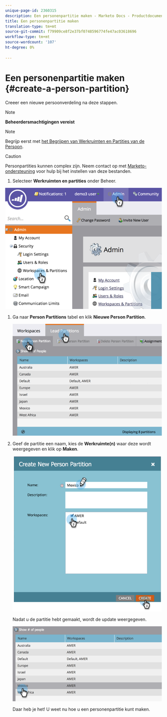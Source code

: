 ```yaml
---
unique-page-id: 2360315
description: Een personenpartitie maken - Marketo Docs - Productdocumentatie
title: Een personenpartitie maken
translation-type: tm+mt
source-git-commit: f79909ce8f2e37bf0748596774fe47ac03618696
workflow-type: tm+mt
source-wordcount: '107'
ht-degree: 0%

---
```



# Een personenpartitie maken {#create-a-person-partition}

Creeer een nieuwe persoonverdeling na deze stappen.

>[!NOTE]
>
>**Beheerdersmachtigingen vereist**

>[!NOTE]
>
>Begrijp eerst met [het Begrijpen van Werkruimten en Partities van de Persoon](/help/marketo/product-docs/administration/workspaces-and-person-partitions/understanding-workspaces-and-person-partitions.md).

>[!CAUTION]
>
>Personpartities kunnen complex zijn. Neem contact op met [Marketo-ondersteuning](https://nation.marketo.com/t5/Support/ct-p/Support) voor hulp bij het instellen van deze bestanden.

1. Selecteer **Werkruimten en partities** onder Beheer.

![](assets/image2014-9-17-11-3a32-3a12.png)

1. Ga naar **Person Partitions** tabel en klik **Nieuwe Person Partition**.

   ![](assets/two-2.png)

1. Geef de partitie een naam, kies de **Werkruimte(n)** waar deze wordt weergegeven en klik op **Maken**.

   ![](assets/three-2.png)

   Nadat u de partitie hebt gemaakt, wordt de update weergegeven.

   ![](assets/four-2.png)

   Daar heb je het! U weet nu hoe u een personenpartitie kunt maken.
